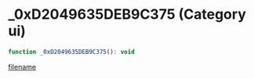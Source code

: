 # _0xD2049635DEB9C375 (Category ui)

```js
function _0xD2049635DEB9C375(): void
```

[filename](_0xD2049635DEB9C375_m.md ':include')